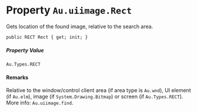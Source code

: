 # Property `Au.uiimage.Rect`

Gets location of the found image, relative to the search area.

```
public RECT Rect { get; init; }
```

##### Property Value

`Au.Types.RECT`

#### Remarks

Relative to the window/control client area (if area type is `Au.wnd`), UI element (if `Au.elm`), image (if `System.Drawing.Bitmap`) or screen (if `Au.Types.RECT`). More info: `Au.uiimage.find`.